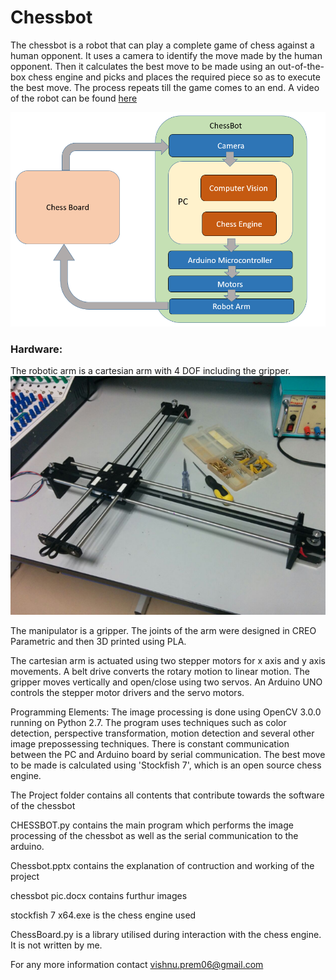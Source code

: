 # Chessbot

The chessbot is a robot that can play a complete game of chess against a human opponent. It uses a camera to identify the move made by the human opponent. Then it calculates the best move to be made using an out-of-the-box chess engine and picks and places the required piece so as to execute the best move. The process repeats till the game comes to an end. A video of the robot can be found [here](https://www.youtube.com/watch?v=mVN2BmjSzAE)

![System Architecture](/img/img1.png)


### Hardware:

The robotic arm is a cartesian arm with 4 DOF including the gripper. 
![pic](/img/img2.png)

The manipulator is a gripper.  The joints of the arm were designed in CREO Parametric and then 3D printed using PLA. 



The cartesian arm is actuated using two stepper motors for x axis and y axis movements. A belt drive converts the rotary motion to linear motion. The gripper moves vertically and open/close using two servos. An Arduino UNO controls the stepper motor drivers and the servo motors.

Programming Elements:
The image processing is done using OpenCV 3.0.0 running on Python 2.7. The program uses techniques such as color detection, perspective transformation, motion detection and several other image prepossessing techniques. There is constant communication between the PC and Arduino board by serial communication. The best move to be made is calculated using 'Stockfish 7', which is an open source chess engine.

The Project folder contains all contents that contribute towards the software of the chessbot


CHESSBOT.py contains the main program which performs the image processing of the chessbot as well as the serial communication to the arduino.

Chessbot.pptx contains the explanation of contruction and working of the project

chessbot pic.docx contains furthur images 

stockfish 7 x64.exe is the chess engine used

ChessBoard.py is a library utilised during interaction with the chess engine. It is not written by me.

For any more information contact vishnu.prem06@gmail.com


